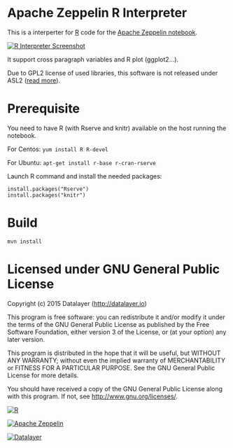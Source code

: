 # Apache Zeppelin R Interpreter

This is a interperter for [R](http://cran.r-project.org) code for the [Apache Zeppelin notebook](http://zeppelin.incubator.apache.org).

[![R Interpreter Screenshot](http://datalayer.io/ext/screenshots/R-interpreter.png)](http://datalayer.io)

It support cross paragraph variables and R plot (ggplot2...).

Due to GPL2 license of used libraries, this software is not released under ASL2 ([read more](http://www.apache.org/foundation/license-faq.html#GPL)).

# Prerequisite

You need to have R (with Rserve and knitr) available on the host running the notebook.

For Centos: `yum install R R-devel`

For Ubuntu: `apt-get install r-base r-cran-rserve`

Launch R command and install the needed packages:

```
install.packages("Rserve")
install.packages("knitr")
```

# Build

```
mvn install
```

# Licensed under GNU General Public License

Copyright (c) 2015 Datalayer (http://datalayer.io)

This program is free software: you can redistribute it and/or modify
it under the terms of the GNU General Public License as published by
the Free Software Foundation, either version 3 of the License, or
(at your option) any later version.

This program is distributed in the hope that it will be useful,
but WITHOUT ANY WARRANTY; without even the implied warranty of
MERCHANTABILITY or FITNESS FOR A PARTICULAR PURPOSE. See the
GNU General Public License for more details.

You should have received a copy of the GNU General Public License
along with this program. If not, see <http://www.gnu.org/licenses/>.

[![R](http://datalayer.io/ext/images/logo-R-200.png)](http://cran.r-project.org)

[![Apache Zeppelin](http://datalayer.io/ext/images/logo-zeppelin-small.png)](http://zeppelin.incubator.apache.org)

[![Datalayer](http://datalayer.io/ext/images/logo_horizontal_072ppi.png)](http://datalayer.io)


